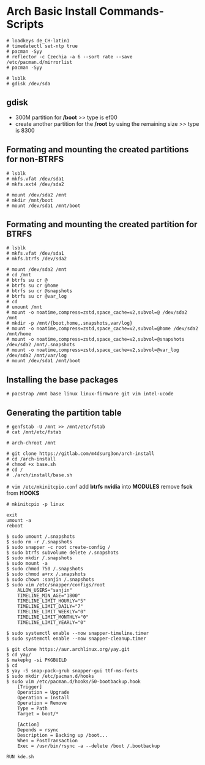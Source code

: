 # Arch Basic Install Commands-Scripts

```
# loadkeys de_CH-latin1
# timedatectl set-ntp true
# pacman -Syy
# reflector -c Czechia -a 6 --sort rate --save /etc/pacman.d/mirrorlist
# pacman -Syy
```

```
# lsblk
# gdisk /dev/sda
```

## gdisk

- 300M partition for **/boot** >> type is ef00
- create another partition for the **/root** by using the remaining size >> type is 8300

## Formating and mounting the created partitions for non-BTRFS

```
# lsblk
# mkfs.vfat /dev/sda1
# mkfs.ext4 /dev/sda2
```

```
# mount /dev/sda2 /mnt
# mkdir /mnt/boot
# mount /dev/sda1 /mnt/boot
```

## Formating and mounting the created partition for BTRFS

```
# lsblk
# mkfs.vfat /dev/sda1
# mkfs.btrfs /dev/sda2
```

```
# mount /dev/sda2 /mnt
# cd /mnt
# btrfs su cr @
# btrfs su cr @home
# btrfs su cr @snapshots
# btrfs su cr @var_log
# cd
# umount /mnt
# mount -o noatime,compress=zstd,space_cache=v2,subvol=@ /dev/sda2 /mnt
# mkdir -p /mnt/{boot,home,.snapshots,var/log}
# mount -o noatime,compress=zstd,space_cache=v2,subvol=@home /dev/sda2 /mnt/home
# mount -o noatime,compress=zstd,space_cache=v2,subvol=@snapshots /dev/sda2 /mnt/.snapshots
# mount -o noatime,compress=zstd,space_cache=v2,subvol=@var_log /dev/sda2 /mnt/var/log
# mount /dev/sda1 /mnt/boot
```

## Installing the base packages

`# pacstrap /mnt base linux linux-firmware git vim intel-ucode`

## Generating the partition table

```
# genfstab -U /mnt >> /mnt/etc/fstab
# cat /mnt/etc/fstab
```

`# arch-chroot /mnt`

```
# git clone https://gitlab.com/m4dsurg3on/arch-install
# cd /arch-install
# chmod +x base.sh
# cd /
# ./arch/install/base.sh
```

`# vim /etc/mkinitcpio.conf`
  add **btrfs** **nvidia** into **MODULES**
  remove **fsck** from **HOOKS**
  
`# mkinitcpio -p linux`

```
exit
umount -a
reboot
```

```
$ sudo umount /.snapshots
$ sudo rm -r /.snapshots
$ sudo snapper -c root create-config /
$ sudo btrfs subvolume delete /.snapshots
$ sudo mkdir /.snapshots
$ sudo mount -a
$ sudo chmod 750 /.snapshots
$ sudo chmod a+rx /.snapshots
$ sudo chown :sanjin /.snapshots
$ sudo vim /etc/snapper/configs/root
    ALLOW_USERS="sanjin"
    TIMELINE_MIN_AGE="1800"
    TIMELINE_LIMIT_HOURLY="5"
    TIMELINE_LIMIT_DAILY="7"
    TIMELINE_LIMIT_WEEKLY="0"
    TIMELINE_LIMIT_MONTHLY="0"
    TIMELINE_LIMIT_YEARLY="0"
```

```
$ sudo systemctl enable --now snapper-timeline.timer
$ sudo systemctl enable --now snapper-cleanup.timer
```

```
$ git clone https://aur.archlinux.org/yay.git
$ cd yay/
$ makepkg -si PKGBUILD
$ cd
$ yay -S snap-pack-grub snapper-gui ttf-ms-fonts
$ sudo mkdir /etc/pacman.d/hooks
$ sudo vim /etc/pacman.d/hooks/50-bootbackup.hook
    [Trigger]
    Operation = Upgrade
    Operation = Install
    Operation = Remove
    Type = Path
    Target = boot/*

    [Action]
    Depends = rsync
    Description = Backing up /boot...
    When = PostTransaction
    Exec = /usr/bin/rsync -a --delete /boot /.bootbackup
```

`RUN kde.sh`
